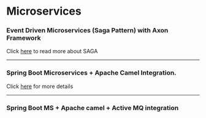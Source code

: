 # Microservices

### Event Driven Microservices (Saga Pattern) with Axon Framework
Click [here](/spring-microservices/ms-sagapattern/ms-saga.md) to read more about SAGA
<hr/>

### Spring Boot Microservices + Apache Camel Integration.
Click [here](/spring-microservices/ms-apache-camel/spring-camel.md) for more details
<hr/>

### Spring Boot MS + Apache camel + Active MQ integration

